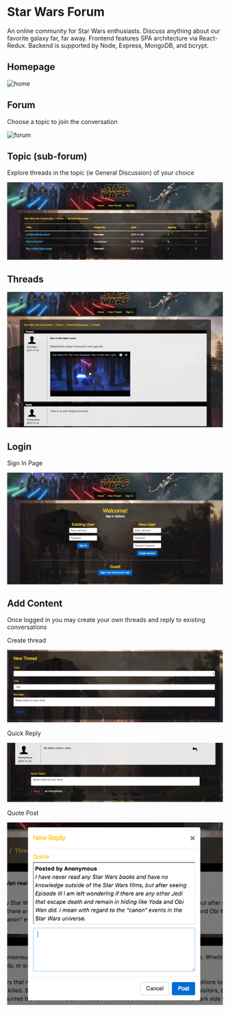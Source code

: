 # Star Wars Forum

An online community for Star Wars enthusiasts. Discuss anything about our favorite galaxy far, far away. Frontend features SPA architecture via React-Redux. Backend is supported by Node, Express, MongoDB, and bcrypt.

## Homepage

![home](https://github.com/bstiles13/Forum/blob/master/src/assets/screenshots/screenshot_home.png)

## Forum

Choose a topic to join the conversation

![forum](https://github.com/bstiles13/Forum/blob/master/src/assets/screenshots/screenshot_forum.png)

## Topic (sub-forum)

Explore threads in the topic (ie General Discussion) of your choice

![topic](https://github.com/bstiles13/Forum/blob/master/src/assets/screenshots/screenshot_topic.png)

## Threads

![thread](https://github.com/bstiles13/Forum/blob/master/src/assets/screenshots/screenshot_thread.png)

## Login

Sign In Page

![login](https://github.com/bstiles13/Forum/blob/master/src/assets/screenshots/screenshot_login.png)

## Add Content

Once logged in you may create your own threads and reply to existing conversations

Create thread

![newthread](https://github.com/bstiles13/Forum/blob/master/src/assets/screenshots/screenshot_newthread.png)

Quick Reply

![reply](https://github.com/bstiles13/Forum/blob/master/src/assets/screenshots/screenshot_reply.png)

Quote Post

![quote](https://github.com/bstiles13/Forum/blob/master/src/assets/screenshots/screenshot_quote.png)

